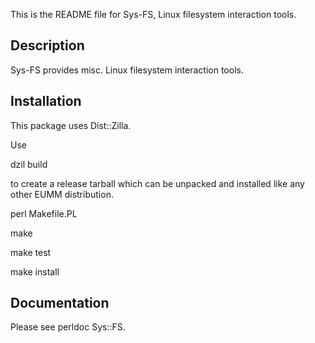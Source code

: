 This is the README file for Sys-FS, Linux filesystem interaction tools.

## Description

Sys-FS provides misc. Linux filesystem interaction tools.

## Installation

This package uses Dist::Zilla.

Use

dzil build

to create a release tarball which can be
unpacked and installed like any other EUMM
distribution.

perl Makefile.PL

make

make test

make install

## Documentation

Please see perldoc Sys::FS.
